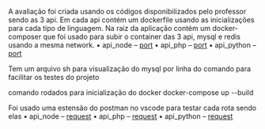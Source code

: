 A avaliação foi criada usando os códigos disponibilizados pelo professor sendo as 3 api.
Em cada api contém um dockerfile usando as inicializações para cada tipo de linguagem.
Na raiz da aplicação contém um docker-composer que foi usado para subir o container das 3 api, mysql e redis usando a mesma network.
    •	api_node – [port](3000)
    •	api_php – [port](4000)
    •	api_python – [port](5000)

Tem um arquivo sh para visualização do mysql por linha do comando para facilitar os testes do projeto

comando rodados para inicialização do docker 
    docker-compose up --build

Foi usado uma estensão do postman no vscode para testar cada rota sendo elas 
    •	api_node – [request](http://localhost:3000/products)
    •	api_php – [request](http://localhost:4000/payment) 
    •	api_python – [request](http://localhost:5000/order) 